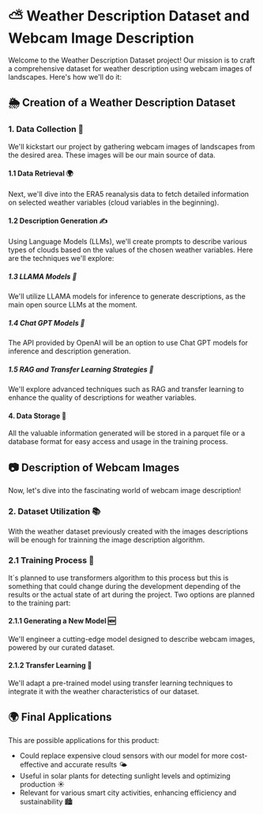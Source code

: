 # ⛅️ Weather Description Dataset and Webcam Image Description

Welcome to the Weather Description Dataset project! Our mission is to craft a comprehensive dataset for weather description using webcam images of landscapes. Here's how we'll do it:

## 🌦️ Creation of a Weather Description Dataset

### 1. Data Collection 📸

We'll kickstart our project by gathering webcam images of landscapes from the desired area. These images will be our main source of data.

#### 1.1 Data Retrieval 🌍

Next, we'll dive into the ERA5 reanalysis data to fetch detailed information on selected weather variables (cloud variables in the beginning).

#### 1.2 Description Generation ✍️

Using Language Models (LLMs), we'll create prompts to describe various types of clouds based on the values of the chosen weather variables. Here are the techniques we'll explore:

##### 1.3 LLAMA Models 🦙

We'll utilize LLAMA models for inference to generate descriptions, as the main open source LLMs at the moment.

##### 1.4 Chat GPT Models 💬

The API provided by OpenAI will be an option to use Chat GPT models for inference and description generation.

##### 1.5 RAG and Transfer Learning Strategies 🔄

We'll explore advanced techniques such as RAG and transfer learning to enhance the quality of descriptions for weather variables.

#### 4. Data Storage 💾

All the valuable information generated will be stored in a parquet file or a database format for easy access and usage in the training process.

## 📷 Description of Webcam Images

Now, let's dive into the fascinating world of webcam image description!

### 2. Dataset Utilization 📚

With the weather dataset previously created with the images descriptions will be enough for trainning the image description algorithm.

### 2.1 Training Process 🚀

It´s planned to use transformers algorithm to this process but this is something that could change during the development depending of the results or the actual state of art during the project.
Two options are planned to the training part:

#### 2.1.1 Generating a New Model 🆕

We'll engineer a cutting-edge model designed to describe webcam images, powered by our curated dataset.

#### 2.1.2 Transfer Learning 🔄

We'll adapt a pre-trained model using transfer learning techniques to integrate it with the weather characteristics of our dataset.


## 🌍 Final Applications

This are possible applications for this product:

- Could replace expensive cloud sensors with our model for more cost-effective and accurate results 🌤️
- Useful in solar plants for detecting sunlight levels and optimizing production ☀️
- Relevant for various smart city activities, enhancing efficiency and sustainability 🏙️
